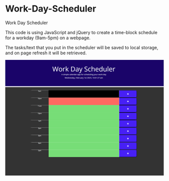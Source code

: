 # Work-Day-Scheduler
Work Day Scheduler


This code is using JavaScript and jQuery to create a time-block schedule for a workday (9am-5pm) on a webpage.

The tasks/text that you put in the scheduler will be saved to local storage, and on page refresh it will be retrieved.


<img src="1.png" alt="Alt text" title="Optional title">
